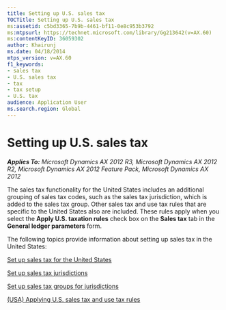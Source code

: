 ```yaml
---
title: Setting up U.S. sales tax
TOCTitle: Setting up U.S. sales tax
ms:assetid: c5bd3365-7b9b-4461-bf11-0e8c953b3792
ms:mtpsurl: https://technet.microsoft.com/library/Gg213642(v=AX.60)
ms:contentKeyID: 36059302
author: Khairunj
ms.date: 04/18/2014
mtps_version: v=AX.60
f1_keywords:
- sales tax
- U.S. sales tax
- tax
- tax setup
- U.S. tax
audience: Application User
ms.search.region: Global
---
```


# Setting up U.S. sales tax 


_**Applies To:** Microsoft Dynamics AX 2012 R3, Microsoft Dynamics AX 2012 R2, Microsoft Dynamics AX 2012 Feature Pack, Microsoft Dynamics AX 2012_

The sales tax functionality for the United States includes an additional grouping of sales tax codes, such as the sales tax jurisdiction, which is added to the sales tax group. Other sales tax and use tax rules that are specific to the United States also are included. These rules apply when you select the **Apply U.S. taxation rules** check box on the **Sales tax** tab in the **General ledger parameters** form.

The following topics provide information about setting up sales tax in the United States:

[Set up sales tax for the United States](set-up-sales-tax-for-the-united-states.md)

[Set up sales tax jurisdictions](set-up-sales-tax-jurisdictions.md)

[Set up sales tax groups for jurisdictions](set-up-sales-tax-groups-for-jurisdictions.md)

[(USA) Applying U.S. sales tax and use tax rules](usa-applying-u-s-sales-tax-and-use-tax-rules.md)

  


